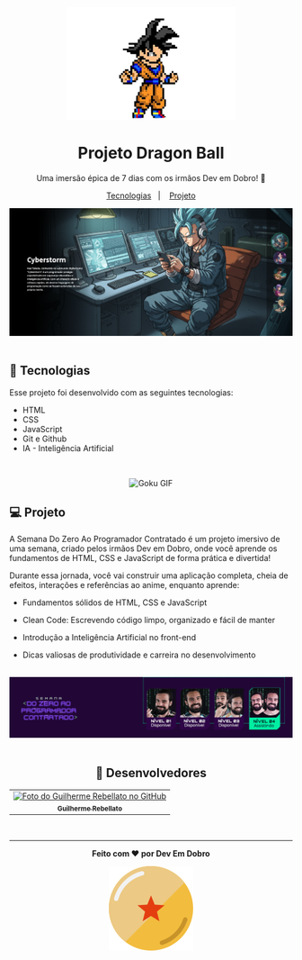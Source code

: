 <p align="center">
  <img alt="Ícone Goku" src="github/gokupixel.jpg" width="300" height="200">
</p>

<h1 align="center">Projeto Dragon Ball </h1>


<p align="center">
Uma imersão épica de 7 dias com os irmãos Dev em Dobro! 🐉
</p>

<p align="center">
  <a href="#-tecnologias">Tecnologias</a>&nbsp;&nbsp;&nbsp;|&nbsp;&nbsp;&nbsp;
  <a href="#-projeto">Projeto</a>
</p>

<div class="imagem" align="center">
  <img alt="Capa Dragon Ball" src="github/preview1.jpg">
</div>

<br>

## 🚀 Tecnologias

Esse projeto foi desenvolvido com as seguintes tecnologias:

- HTML
- CSS
- JavaScript
- Git e Github
- IA - Inteligência Artificial

<br>

<p align="center">
<img alt="Goku GIF" src="https://github.com/user-attachments/assets/d28f5592-ce44-46b6-85eb-b30923088f6b">
</p>

## 💻 Projeto

A Semana Do Zero Ao Programador Contratado é um projeto imersivo de uma semana, criado pelos irmãos Dev em Dobro, onde você aprende os fundamentos de HTML, CSS e JavaScript de forma prática e divertida!

Durante essa jornada, você vai construir uma aplicação completa, cheia de efeitos, interações e referências ao anime, enquanto aprende:


- Fundamentos sólidos de HTML, CSS e JavaScript

- Clean Code: Escrevendo código limpo, organizado e fácil de manter

- Introdução a Inteligência Artificial no front-end

- Dicas valiosas de produtividade e carreira no desenvolvimento

<br>

<div class="imagem" align="center">
  <img src="github/preview2.jpg" alt="Capa Projeto">
</div>

<br>

<h2 align="center">📌 Desenvolvedores</h2>

<table align="center">
  <tr>
    <td align="center">
      <a href="https://github.com/rebellatoGui" title="GitHub">
        <img src="https://avatars.githubusercontent.com/u/146299321?v=4" width="100px;" alt="Foto do Guilherme Rebellato no GitHub"/><br>
        <sub>
          <b>Guilherme Rebellato</b>
        </sub>
      </a>
    </td>
  </tr>
</table>

<br>


---

<p align="center"><b>Feito com ♥ por Dev Em Dobro<b></p>

<p align="center">
  <img alt="Ícone Dragon Ball" src="github/iconedragonball.svg">
</p>